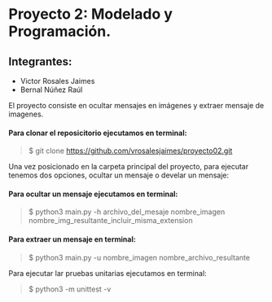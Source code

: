 #  Proyecto 2: Modelado y Programación.

## Integrantes:

- Victor Rosales Jaimes
- Bernal Núñez Raúl

El proyecto consiste en ocultar mensajes en imágenes y extraer mensaje de imagenes.

#### Para clonar el reposicitorio ejecutamos en terminal:
> $ git clone https://github.com/vrosalesjaimes/proyecto02.git

Una vez posicionado en la carpeta principal del proyecto, para ejecutar tenemos dos opciones, ocultar un mensaje o develar un mensaje:

#### Para ocultar un mensaje ejecutamos en terminal:
> $ python3   main.py   -h   archivo_del_mesaje   nombre_imagen   nombre_img_resultante_incluir_misma_extension

#### Para extraer un mensaje en terminal: 
> $ python3   main.py   -u   nombre_imagen   nombre_archivo_resultante

Para ejecutar lar pruebas unitarias ejecutamos en terminal:
> $ python3 -m unittest -v 
